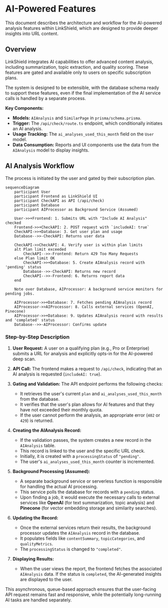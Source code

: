 # AI-Powered Features

This document describes the architecture and workflow for the AI-powered analysis features within LinkShield, which are designed to provide deeper insights into URL content.

## Overview

LinkShield integrates AI capabilities to offer advanced content analysis, including summarization, topic extraction, and quality scoring. These features are gated and available only to users on specific subscription plans.

The system is designed to be extensible, with the database schema ready to support these features, even if the final implementation of the AI service calls is handled by a separate process.

**Key Components:**
- **Models:** `AIAnalysis` and `SimilarPage` in `prisma/schema.prisma`.
- **Trigger:** The `/api/check/route.ts` endpoint, which conditionally initiates an AI analysis.
- **Usage Tracking:** The `ai_analyses_used_this_month` field on the `User` model.
- **Data Consumption:** Reports and UI components use the data from the `AIAnalysis` model to display insights.

## AI Analysis Workflow

The process is initiated by the user and gated by their subscription plan.

```mermaid
sequenceDiagram
    participant User
    participant Frontend as LinkShield UI
    participant CheckAPI as API (/api/check)
    participant Database
    participant AIProcessor as Background Service (Assumed)

    User->>+Frontend: 1. Submits URL with "Include AI Analysis" checked
    Frontend->>+CheckAPI: 2. POST request with `includeAI: true`
    CheckAPI->>+Database: 3. Get user plan and usage
    Database-->>-CheckAPI: Returns user data

    CheckAPI->>CheckAPI: 4. Verify user is within plan limits
    alt Plan limit exceeded
        CheckAPI-->>-Frontend: Return 429 Too Many Requests
    else Plan limit OK
        CheckAPI->>+Database: 5. Create AIAnalysis record with 'pending' status
        Database-->>-CheckAPI: Returns new record
        CheckAPI-->>-Frontend: 6. Returns report data
    end

    Note over Database, AIProcessor: A background service monitors for pending jobs.

    AIProcessor->>+Database: 7. Fetches pending AIAnalysis record
    AIProcessor->>AIProcessor: 8. Calls external services (OpenAI, Pinecone)
    AIProcessor->>+Database: 9. Updates AIAnalysis record with results and 'completed' status
    Database-->>-AIProcessor: Confirms update
```

### Step-by-Step Description

1.  **User Request:** A user on a qualifying plan (e.g., Pro or Enterprise) submits a URL for analysis and explicitly opts-in for the AI-powered deep scan.

2.  **API Call:** The frontend makes a request to `/api/check`, indicating that an AI analysis is requested (`includeAI: true`).

3.  **Gating and Validation:** The API endpoint performs the following checks:
    - It retrieves the user's current `plan` and `ai_analyses_used_this_month` from the database.
    - It verifies that the user's plan allows for AI features and that they have not exceeded their monthly quota.
    - If the user cannot perform the analysis, an appropriate error (`402` or `429`) is returned.

4.  **Creating the AIAnalysis Record:**
    - If the validation passes, the system creates a new record in the `AIAnalysis` table.
    - This record is linked to the user and the specific URL check.
    - Initially, it is created with a `processingStatus` of `"pending"`.
    - The user's `ai_analyses_used_this_month` counter is incremented.

5.  **Background Processing (Assumed):**
    - A separate background service or serverless function is responsible for handling the actual AI processing.
    - This service polls the database for records with a `pending` status.
    - Upon finding a job, it would execute the necessary calls to external services like **OpenAI** (for text summarization, topic analysis) and **Pinecone** (for vector embedding storage and similarity searches).

6.  **Updating the Record:**
    - Once the external services return their results, the background processor updates the `AIAnalysis` record in the database.
    - It populates fields like `contentSummary`, `topicCategories`, and `qualityMetrics`.
    - The `processingStatus` is changed to `"completed"`.

7.  **Displaying Results:**
    - When the user views the report, the frontend fetches the associated `AIAnalysis` data. If the status is `completed`, the AI-generated insights are displayed to the user.

This asynchronous, queue-based approach ensures that the user-facing API request remains fast and responsive, while the potentially long-running AI tasks are handled separately.
